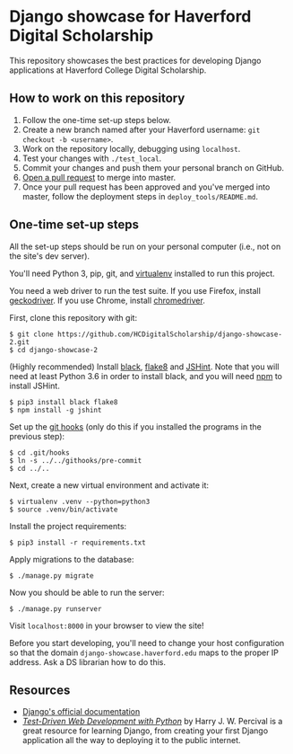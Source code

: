 # Django showcase for Haverford Digital Scholarship
This repository showcases the best practices for developing Django applications at Haverford College Digital Scholarship.

## How to work on this repository
1. Follow the one-time set-up steps below.
2. Create a new branch named after your Haverford username: `git checkout -b <username>`.
3. Work on the repository locally, debugging using `localhost`.
4. Test your changes with `./test_local`.
5. Commit your changes and push them your personal branch on GitHub.
6. [Open a pull request](https://github.com/HCDigitalScholarship/ds-cookbook/blob/master/code_review.md) to merge into master.
7. Once your pull request has been approved and you've merged into master, follow the deployment steps in `deploy_tools/README.md`.

## One-time set-up steps
All the set-up steps should be run on your personal computer (i.e., not on the site's dev server).

You'll need Python 3, pip, git, and [virtualenv](https://virtualenv.pypa.io/en/stable/) installed to run this project.

You need a web driver to run the test suite. If you use Firefox, install [geckodriver](https://github.com/mozilla/geckodriver). If you use Chrome, install [chromedriver](https://sites.google.com/a/chromium.org/chromedriver/downloads).

First, clone this repository with git:

```
$ git clone https://github.com/HCDigitalScholarship/django-showcase-2.git
$ cd django-showcase-2
```

(Highly recommended) Install [black](https://black.readthedocs.io/en/stable/index.html), [flake8](http://flake8.pycqa.org/en/latest/index.html#) and [JSHint](https://jshint.com/). Note that you will need at least Python 3.6 in order to install black, and you will need [npm](https://nodejs.org/en/) to install JSHint.

```
$ pip3 install black flake8
$ npm install -g jshint
```

Set up the [git hooks](https://git-scm.com/book/en/v2/Customizing-Git-Git-Hooks) (only do this if you installed the programs in the previous step):

```
$ cd .git/hooks
$ ln -s ../../githooks/pre-commit
$ cd ../..
```

Next, create a new virtual environment and activate it:

```
$ virtualenv .venv --python=python3
$ source .venv/bin/activate
```

Install the project requirements:

```
$ pip3 install -r requirements.txt
```

Apply migrations to the database:

```
$ ./manage.py migrate
```

Now you should be able to run the server:

```
$ ./manage.py runserver
```

Visit `localhost:8000` in your browser to view the site!

Before you start developing, you'll need to change your host configuration so that the domain `django-showcase.haverford.edu` maps to the proper IP address. Ask a DS librarian how to do this.


## Resources
- [Django's official documentation](https://github.com/HCDigitalScholarship/django-showcase-2)
- *[Test-Driven Web Development with Python](https://www.obeythetestinggoat.com/pages/book.html#toc)* by Harry J. W. Percival is a great resource for learning Django, from creating your first Django application all the way to deploying it to the public internet.
